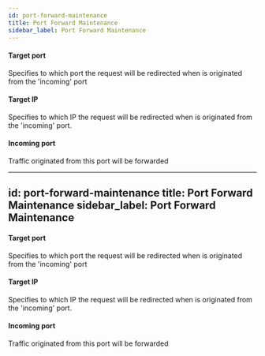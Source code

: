 ```yaml
---
id: port-forward-maintenance
title: Port Forward Maintenance
sidebar_label: Port Forward Maintenance
---
```

#### Target port
Specifies to which port the request will be redirected when is originated from the 'incoming' port

#### Target IP
Specifies to which IP the request will be redirected when is originated from the 'incoming' port.

#### Incoming port
Traffic originated from this port will be forwarded


---
id: port-forward-maintenance
title: Port Forward Maintenance
sidebar_label: Port Forward Maintenance
---
#### Target port
Specifies to which port the request will be redirected when is originated from the 'incoming' port

#### Target IP
Specifies to which IP the request will be redirected when is originated from the 'incoming' port.

#### Incoming port
Traffic originated from this port will be forwarded


